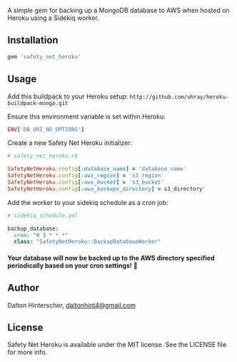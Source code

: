 A simple gem for backing up a MongoDB database to AWS when hosted on Heroku using a Sidekiq worker.

## Installation

```ruby
gem 'safety_net_heroku'
```

## Usage

Add this buildpack to your Heroku setup: `http://github.com/uhray/heroku-buildpack-mongo.git`

Ensure this environment variable is set within Heroku: 

```ruby
ENV['DB_URI_NO_OPTIONS']
```

Create a new Safety Net Heroku initializer:

```ruby
# safety_net_heroku.rb

SafetyNetHeroku.config[:database_name] = 'database_name'
SafetyNetHeroku.config[:aws_region] = 's3_region'
SafetyNetHeroku.config[:aws_bucket] = 's3_bucket'
SafetyNetHeroku.config[:aws_backups_directory] = s3_directory'

```

Add the worker to your sidekiq schedule as a cron job:

```ruby
# sidekiq_schedule.yml

backup_database:
  cron: "0 3 * * *"
  class: "SafetyNetHeroku::BackupDatabaseWorker"
```

#### Your database will now be backed up to the AWS directory specified periodically based on your cron settings! 🎉

## Author

Dalton Hinterscher, daltonhint4@gmail.com

## License

Safety Net Heroku is available under the MIT license. See the LICENSE file for more info.
